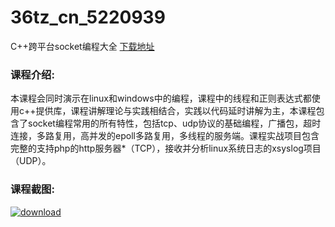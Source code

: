 # 36tz_cn_5220939
C++跨平台socket编程大全
[下载地址](http://www.36tz.cn/article/5220939 "下载地址")
### 课程介绍:
本课程会同时演示在linux和windows中的编程，课程中的线程和正则表达式都使用c++提供库，课程讲解理论与实践相结合，实践以代码延时讲解为主，本课程包含了socket编程常用的所有特性，包括tcp、udp协议的基础编程，广播包，超时连接，多路复用，高并发的epoll多路复用，多线程的服务端。课程实战项目包含完整的支持php的http服务器*（TCP），接收并分析linux系统日志的xsyslog项目（UDP）。

### 课程截图:
[![download](http://36tz.cn/muke_img/2021_08_2-76.png "下载地址")](http://www.36tz.cn "下载地址")
